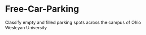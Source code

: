 # Free-Car-Parking
Classify empty and filled parking spots across the campus of Ohio Wesleyan University
